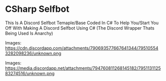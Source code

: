 # CSharp Selfbot
This Is A Discord Selfbot Temaple/Base Coded In C# To Help You/Start You Off With Making A Discord Selfbot Using C# (The Discord Wrapper Thats Being Used Is Anarchy)

Images: https://cdn.discordapp.com/attachments/790693577667641344/795105543282098236/unknown.png

Images: https://media.discordapp.net/attachments/794760811268145182/795113112583274516/unknown.png
